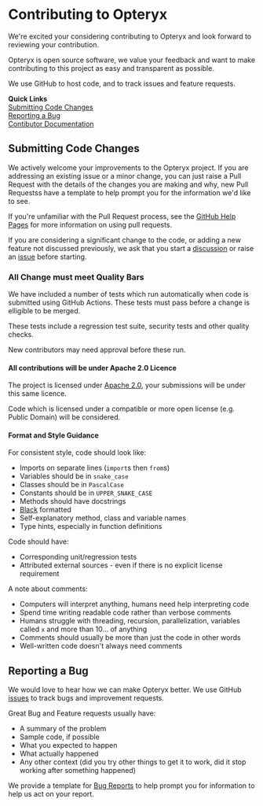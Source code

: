 # Contributing to Opteryx

We're excited your considering contributing to Opteryx and look forward to reviewing your contribution. 

Opteryx is open source software, we value your feedback and want to make contributing to this project as easy and transparent as possible.

We use GitHub to host code, and to track issues and feature requests. 

**Quick Links**   
[Submitting Code Changes](#submitting-code-changes)     
[Reporting a Bug](#reporting-a-bug)    
[Contibutor Documentation](https://opteryx.dev/latest/contributing/contributing/)

## Submitting Code Changes

We actively welcome your improvements to the Opteryx project. If you are addressing an existing issue or a minor change, you can just raise a Pull Request with the details of the changes you are making and why, new Pull Requestss have a template to help prompt you for the information we'd like to see.

If you're unfamiliar with the Pull Request process, see the [GitHub Help Pages](https://docs.github.com/en/github/collaborating-with-issues-and-pull-requests/about-pull-requests) for more information on using pull requests.

If you are considering a significant change to the code, or adding a new feature not discussed previously, we ask that you start a [discussion](https://github.com/mabel-dev/opteryx/discussions) or raise an [issue](https://github.com/mabel-dev/opteryx/issues) before starting.

### All Change must meet Quality Bars

We have included a number of tests which run automatically when code is submitted using GitHub Actions. These tests must pass before a change is elligible to be merged.

These tests include a regression test suite, security tests and other quality checks.

New contributors may need approval before these run.

#### All contributions will be under Apache 2.0 Licence

The project is licensed under [Apache 2.0](https://github.com/mabel-dev/opteryx/blob/main/LICENSE), your submissions will be under this same licence.

Code which is licensed under a compatible or more open license (e.g. Public Domain) will be considered.

#### Format and Style Guidance

For consistent style, code should look like:

- Imports on separate lines (`import`s then `from`s)
- Variables should be in `snake_case`
- Classes should be in `PascalCase`
- Constants should be in `UPPER_SNAKE_CASE`
- Methods should have docstrings
- [Black](https://github.com/psf/black) formatted
- Self-explanatory method, class and variable names
- Type hints, especially in function definitions

Code should have:  

- Corresponding unit/regression tests
- Attributed external sources - even if there is no explicit license requirement

A note about comments:  

- Computers will interpret anything, humans need help interpreting code
- Spend time writing readable code rather than verbose comments
- Humans struggle with threading, recursion, parallelization, variables called `x` and more than 10... of anything
- Comments should usually be more than just the code in other words
- Well-written code doesn't always need comments

## Reporting a Bug

We would love to hear how we can make Opteryx better. We use GitHub [issues](https://github.com/mabel-dev/opteryx/issues) to track bugs and improvement requests.

Great Bug and Feature requests usually have:

- A summary of the problem
- Sample code, if possible
- What you expected to happen
- What actually happened
- Any other context (did you try other things to get it to work, did it stop working after something happened)

We provide a template for [Bug Reports](https://github.com/mabel-dev/opteryx/issues/new?labels=Bug+%F0%9F%AA%B2&template=bug_report.md&title=%F0%9F%AA%B2) to help prompt you for information to help us act on your report.